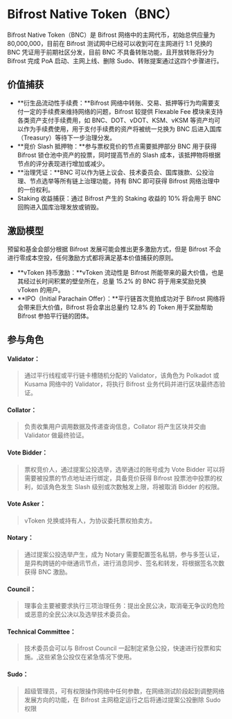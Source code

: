 # Bifrost Native Token（BNC）

Bifrost Native Token（BNC）是 Bifrost 网络中的主网代币，初始总供应量为 80,000,000，目前在 Bifrost 测试网中已经可以收到可在主网进行 1:1 兑换的 BNC 凭证用于前期社区分发，目前 BNC 不具备转账功能，且开放转账将分为 Bifrost 完成 PoA 启动、主网上线、删除 Sudo、转账提案通过这四个步骤进行。

## 价值捕获

* **衍生品流动性手续费：**Bifrost 网络中转账、交易、抵押等行为均需要支付一定的手续费来维持网络的问题，Bifrost 较提供 Flexable Fee 模块来支持各类资产支付手续费用，如 BNC、DOT、vDOT、KSM、vKSM 等资产均可以作为手续费使用，用于支付手续费的资产将被统一兑换为 BNC 后进入国库（Treasury）等待下一步治理分发。
* **竞价 Slash 抵押物：**参与票权竞价的节点需要抵押部分 BNC 用于获得 Bifrost 锁仓池中资产的投票，同时提高节点的 Slash 成本，该抵押物将根据节点的评分表现进行增加或减少。
* **治理凭证：**BNC 可以作为链上议会、技术委员会、国库拨款、公投治理、节点选举等所有链上治理功能，持有 BNC 即可获得 Bifrost 网络治理中的一份权利。
* Staking 收益捕获：通过 Bifrost 产生的 Staking 收益的 10% 将会用于 BNC 回购进入国库治理发放或销毁。

## 激励模型

预留和基金会部分根据 Bifrost 发展可能会推出更多激励方式，但是 Bifrost 不会进行零成本空投，任何激励方式都将满足基本价值捕获的原则。

* **vToken 持币激励：**vToken 流动性是 Bifrost 所能带来的最大价值，也是其经过长时间积累的壁垒所在，总量 15.2% 的 BNC 将于用来奖励兑换 vToken 的用户。 
* **IPO（Initial Parachain Offer）：**平行链首次竞拍成功对于 Bifrost 网络将会带来巨大价值，Bifrost 将会拿出总量约 12.8% 的 Token 用于奖励帮助 Bifrost 参拍平行链的团体。

## 参与角色

#### Validator：
> 通过平行线程或平行链卡槽随机分配的 Validator，该角色为 Polkadot 或 Kusama 网络中的 Validator，将执行 Bifrost 业务代码并进行区块最终态验证。
#### Collator：
> 负责收集用户调用数据及传递查询信息，Collator 将产生区块并交由 Validator 做最终验证。
#### Vote Bidder：
> 票权竞价人，通过提案公投选举，选举通过的账号成为 Vote Bidder 可以将需要被投票的节点地址进行绑定，具备竞价获得 Bifrost 投票池中投票的权利，如该角色发生 Slash 级别或次数触发上限，将被取消 Bidder 的权限。
#### Vote Asker：
>vToken 兑换或持有人，为协议委托票权拍卖方。
#### Notary：
> 通过提案公投选举产生，成为 Notary 需要配置签名私钥，参与多签认证，是异构跨链的中继通讯节点，进行消息同步、签名和转发，将根据签名次数获得 BNC 激励。
#### Council：
> 理事会主要被要求执行三项治理任务：提出全民公决，取消毫无争议的危险或恶意的全民公决以及选举技术委员会。
#### Technical Committee：
> 技术委员会可以与 Bifrost Council 一起制定紧急公投，快速进行投票和实施。,这些紧急公投仅在紧急情况下使用。
#### Sudo：
> 超级管理员，可有权限操作网络中任何参数，在网络测试阶段起到调整网络发展方向的功能，在 Bifrost 主网稳定运行之后将通过提案公投删除 Sudo 权限

